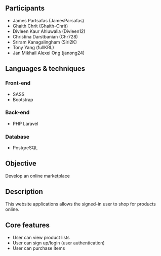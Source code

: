 ## Participants
* James Partsafas (JamesParsafas)
* Ghaith Chrit (Ghaith-Chrit)
* Divleen Kaur Ahluwalia (Divleen12)
* Christina Darstbanian (Chr728)
* Sriram Kanagalingham (Siri2K)
* Tony Yang (fullKRL)
* Jan Mikhail Alexei Ong (janong24)

## Languages & techniques
### Front-end
* SASS
* Bootstrap
### Back-end
* PHP Laravel
### Database
* PostgreSQL

## Objective
Develop an online marketplace 

## Description
This website applications allows the signed-in user to shop for products online. 

## Core features
* User can view product lists
* User can sign up/login (user authentication)
* User can purchase items
